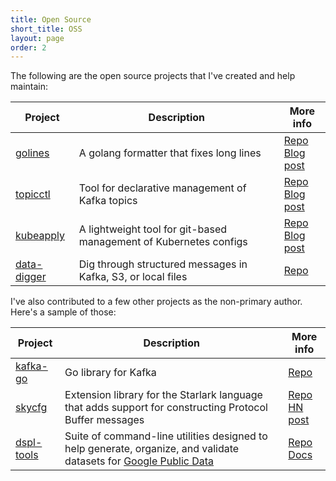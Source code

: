 ```yaml
---
title: Open Source
short_title: OSS
layout: page
order: 2
---
```


The following are the open source projects that I've created and help maintain:

| Project  | Description | More info |
|---|---|---|
| [golines](https://github.com/segmentio/golines) | A golang formatter that fixes long lines | [Repo](https://github.com/segmentio/golines)<br/>[Blog post](/blog/cleaner-go-code-golines) |
| [topicctl](https://github.com/segmentio/topicctl) | Tool for declarative management of Kafka topics | [Repo](https://github.com/segmentio/topicctl)<br/>[Blog post](https://segment.com/blog/easier-management-of-Kafka-topics-with-topicctl/) |
| [kubeapply](https://github.com/segmentio/kubeapply) | A lightweight tool for git-based management of Kubernetes configs | [Repo](https://github.com/segmentio/kubeapply)<br/>[Blog post](https://segment.com/blog/kubernetes-configuration/) |
| [data-digger](https://github.com/segmentio/data-digger) | Dig through structured messages in Kafka, S3, or local files | [Repo](https://github.com/segmentio/data-digger) |

I've also contributed to a few other projects as the non-primary author. Here's
a sample of those:

| Project  | Description | More info |
|---|---|---|
| [kafka-go](https://github.com/segmentio/kafka-go) | Go library for Kafka | [Repo](https://github.com/segmentio/kafka-go) |
| [skycfg](https://github.com/stripe/skycfg) | Extension library for the Starlark language that adds support for constructing Protocol Buffer messages | [Repo](https://github.com/stripe/skycfg)<br/> [HN post](https://news.ycombinator.com/item?id=18589329) |
| [dspl-tools](https://github.com/google/dspl/tree/master/tools/dspltools) | Suite of command-line utilities designed to help generate, organize, and validate datasets for [Google Public Data](https://www.google.com/publicdata) | [Repo](https://github.com/google/dspl/tree/master/tools/dspltools)<br/>[Docs](https://developers.google.com/public-data/docs/dspltools) |